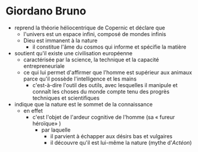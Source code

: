 # Giordano Bruno

- reprend la théorie héliocentrique de Copernic et déclare que
  - l'univers est un espace infini, composé de mondes infinis
  - Dieu est immanent à la nature
    - il constitue l'âme du cosmos qui informe et spécifie la matière
- soutient qu'il existe une civilisation européenne
  - caractérisée par la science, la technique et la capacité entrepreneuriale
  - ce qui lui permet d'affirmer que l'homme est supérieur aux animaux parce qu'il possède l'intelligence et les mains
    - c'est-à-dire l'outil des outils, avec lesquelles il manipule et connaît les choses du monde compte tenu des progrès techniques et scientifiques
- indique que la nature est le sommet de la connaissance
  - en effet
    - c'est l'objet de l'ardeur cognitive de l'homme (sa « fureur héroïque» )
      - par laquelle
        - il parvient à échapper aux désirs bas et vulgaires
        - il découvre qu'il est lui-même la nature (mythe d'*Actéon*)